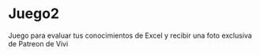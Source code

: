 # Juego2
Juego para evaluar tus conocimientos de Excel y recibir una foto exclusiva de Patreon de Vivi
